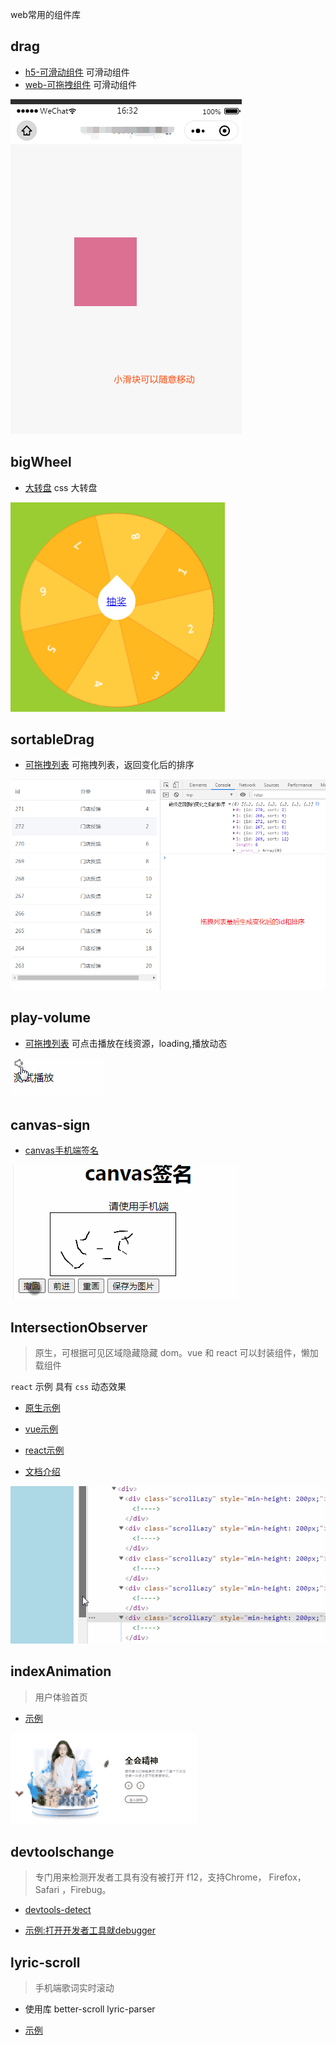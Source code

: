 web常用的组件库

## drag
- [h5-可滑动组件](./drag/index.html)
  可滑动组件
- [web-可拖拽组件](./drag/dragMove.html)
  可滑动组件

![](./drag/drag.png)

## bigWheel
- [大转盘](./bigWheel/index.html)
css 大转盘

![](./bigWheel/wheel.png)
## sortableDrag
- [可拖拽列表](./sortableDrag/index.html)
可拖拽列表，返回变化后的排序

![](./sortableDrag/sortable.png)
## play-volume
- [可拖拽列表](./play-volume/index.html)
  可点击播放在线资源，loading,播放动态

![](./play-volume/play-tts-mp3.gif)
## canvas-sign
- [canvas手机端签名](./canvas-sign/index.html)


![](./canvas-sign/canvas.gif)

## IntersectionObserver
> 原生，可根据可见区域隐藏隐藏 dom。vue 和 react 可以封装组件，懒加载组件

`react` 示例 具有 `css` 动态效果

- [原生示例](./IntersectionObserver/index.html)
- [vue示例](./IntersectionObserver/index-vue.html)
- [react示例](./IntersectionObserver/index-react.html)

- [文档介绍](https://weibozzz.github.io/JS/Api/IntersectionObserver.html)

![](./IntersectionObserver/observer.gif)

## indexAnimation
> 用户体验首页

- [示例](./indexAnimation/index.html)

![](./indexAnimation/ani.gif)
## devtoolschange
> 专门用来检测开发者工具有没有被打开 f12，支持Chrome， Firefox，Safari ，Firebug。

- [devtools-detect](https://github.com/sindresorhus/devtools-detect)

- [示例:打开开发者工具就debugger](./devtoolschange/index.html)

## lyric-scroll
> 手机端歌词实时滚动

- 使用库 better-scroll lyric-parser

- [示例](./lyric-scroll/index.html)
